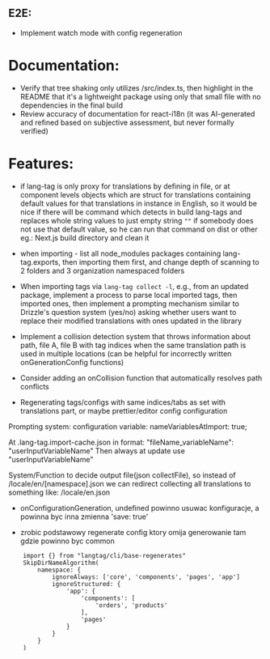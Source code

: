 
## E2E:

- Implement watch mode with config regeneration

# Documentation:

- Verify that tree shaking only utilizes /src/index.ts, then highlight in the README that it's a lightweight package using only that small file with no dependencies in the final build
- Review accuracy of documentation for react-i18n (it was AI-generated and refined based on subjective assessment, but never formally verified)

# Features:

- if lang-tag is only proxy for translations by defining in file, or at component levels
objects which are struct for translations containing default values for that translations
in instance in English, so it would be nice if there will be command which detects
in build lang-tags and replaces whole string values to just empty string `""` if somebody does
not use that default value, so he can run that command on dist or other eg.: Next.js build directory and clean it

- when importing - list all node_modules packages containing lang-tag.exports, then importing them first, and change depth of scanning to 2 folders and 3 organization namespaced folders

- When importing tags via `lang-tag collect -l`, e.g., from an updated package, implement a process to parse local imported tags, then imported ones, then implement a prompting mechanism similar to Drizzle's question system (yes/no) asking whether users want to replace their modified translations with ones updated in the library
- Implement a collision detection system that throws information about path, file A, file B with tag indices when the same translation path is used in multiple locations (can be helpful for incorrectly written onGenerationConfig functions)
- Consider adding an onCollision function that automatically resolves path conflicts
- Regenerating tags/configs with same indices/tabs as set with translations part, or maybe prettier/editor config configuration


Prompting system:
configuration variable: nameVariablesAtImport: true;

At .lang-tag.import-cache.json in format:
"fileName_variableName": "userInputVariableName"
Then always at update use "userInputVariableName"

System/Function to decide output file(json collectFile), so instead of /locale/en/[namespace].json we can redirect collecting all translations to something like: /locale/en.json 


- onConfigurationGeneration, undefined powinno usuwac konfiguracje, a powinna byc inna zmienna 'save: true'


- zrobic podstawowy regenerate config ktory omija generowanie tam gdzie powinno byc common
```
    import {} from "langtag/cli/base-regenerates"
    SkipDirNameAlgorithm(
        namespace: {
            ignoreAlways: ['core', 'components', 'pages', 'app']
            ignoreStructured: {
                'app': {
                    'components': [
                        'orders', 'products'
                    ],
                    'pages'
                }
            }
        }
    )
```